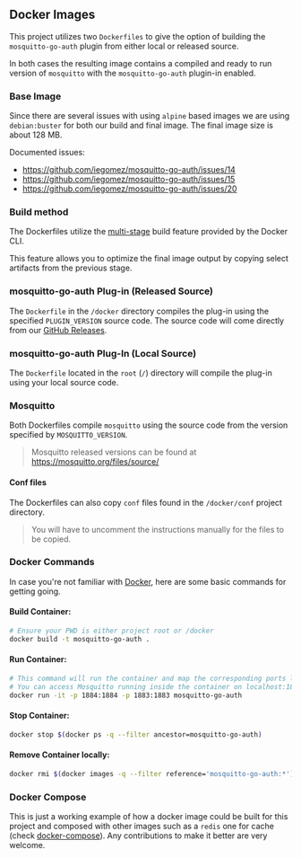 ## Docker Images

This project utilizes two `Dockerfiles` to give the option of building the `mosquitto-go-auth` plugin from either local or released source.

In both cases the resulting image contains a compiled and ready to run version of `mosquitto` with the `mosquitto-go-auth` plugin-in enabled.

### Base Image
Since there are several issues with using `alpine` based images we are using `debian:buster` for both our build and final image. The final image size is about 128 MB.

Documented issues: 
- https://github.com/iegomez/mosquitto-go-auth/issues/14
- https://github.com/iegomez/mosquitto-go-auth/issues/15
- https://github.com/iegomez/mosquitto-go-auth/issues/20 

### Build method
The Dockerfiles utilize the [multi-stage](https://docs.docker.com/develop/develop-images/multistage-build/) build feature provided by the Docker CLI.

This feature allows you to optimize the final image output by copying select artifacts from the previous stage.

### mosquitto-go-auth Plug-in (Released Source)
The `Dockerfile` in the `/docker` directory compiles the plug-in using the specified `PLUGIN_VERSION` source code. The source code will come directly from our [GitHub Releases](https://github.com/iegomez/mosquitto-go-auth/releases).

### mosquitto-go-auth Plug-In (Local Source)
The `Dockerfile` located in the `root` (`/`) directory will compile the plug-in using your local source code.

### Mosquitto
Both Dockerfiles compile `mosquitto` using the source code from the version specified by `MOSQUITTO_VERSION`. 

>Mosquitto released versions can be found at https://mosquitto.org/files/source/

#### Conf files
The Dockerfiles can also copy `conf` files found in the `/docker/conf` project directory. 

>You will have to uncomment the instructions manually for the files to be copied.


### Docker Commands

In case you're not familiar with [Docker](https://docs.docker.com/), here are some basic commands for getting going.

#### Build Container:
```sh
# Ensure your PWD is either project root or /docker
docker build -t mosquitto-go-auth .
```

#### Run Container:
```sh
# This command will run the container and map the corresponding ports locally.
# You can access Mosquitto running inside the container on localhost:1883 and localhost:1884 (WebSockets)
docker run -it -p 1884:1884 -p 1883:1883 mosquitto-go-auth 
```

#### Stop Container:
```sh
docker stop $(docker ps -q --filter ancestor=mosquitto-go-auth)
```

#### Remove Container locally:
```sh
docker rmi $(docker images -q --filter reference='mosquitto-go-auth:*')
```

### Docker Compose
This is just a working example of how a docker image could be built for this project and composed with other images such as a `redis` one for cache (check [docker-compose](docker-compose.yml)). Any contributions to make it better are very welcome.

